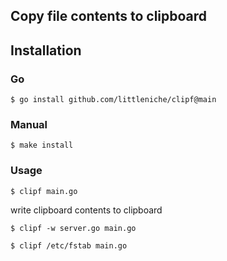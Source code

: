 ## Copy file contents to clipboard

## Installation

### Go
```
$ go install github.com/littleniche/clipf@main
```
### Manual
```
$ make install
```

### Usage

```
$ clipf main.go
```
write clipboard contents to clipboard
```
$ clipf -w server.go main.go
```

```
$ clipf /etc/fstab main.go
```
